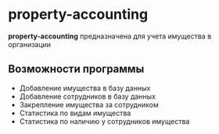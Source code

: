 # property-accounting
**property-accounting** предназначена для учета имущества в организации

## Возможности программы
 - Добавление имущества в базу данных
 - Добавление сотрудников в базу данных
 - Закрепление имущества за сотрудником
 - Статистика по видам имущества
 - Статистика по наличию у сотрудников имущества